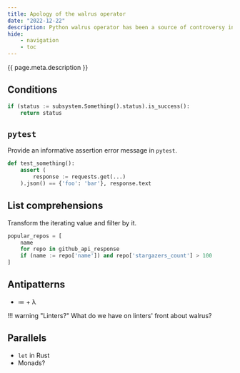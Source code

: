```yaml
---
title: Apology of the walrus operator
date: "2022-12-22"
description: Python walrus operator has been a source of controversy in the community. Let's list a few of its use cases.
hide:
    - navigation
    - toc
---
```


{{ page.meta.description }}

## Conditions

```python
if (status := subsystem.Something().status).is_success():
    return status
```

## `pytest`

Provide an informative assertion error message in `pytest`.

```python
def test_something():
    assert (
        response := requests.get(...)
    ).json() == {'foo': 'bar'}, response.text
```

## List comprehensions

Transform the iterating value and filter by it.

```python
popular_repos = [
    name
    for repo in github_api_response
    if (name := repo['name']) and repo['stargazers_count'] > 100
]
```

## Antipatterns

* ≔ + λ

!!! warning "Linters?"
    What do we have on linters' front about walrus?

## Parallels

* `let` in Rust
* Monads?
